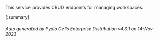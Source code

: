 






This service provides CRUD endpoints for managing workspaces.

[:summary]

###### Auto generated by Pydio Cells Enterprise Distribution v4.3.1 on 14-Nov-2023
